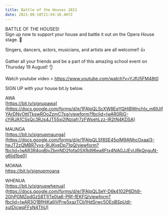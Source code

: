 ```yaml
---
title: Battle of the Houses 2021
date: 2021-08-18T21:54:16.407Z
---
```

BATTLE OF THE HOUSES!\
Sign up now to support your house and battle it out on the Opera House stage. 🤩  

Singers, dancers, actors, musicians, and artists are all welcome!! 👍

Gather all your friends and be a part of this amazing school event on Thursday 19 August! 👌

Watch youtube video > <https://www.youtube.com/watch?v=YJfU5FM48t0>

SIGN UP with your house bit.ly below.  

AWA\
[https://bit.ly/signupawa](https://docs.google.com/forms/d/e/1FAIpQLScXW8EqYQHiBWnchIy_m6IUifYArDNvOttlTkswROoZzmC7sg/viewform?fbclid=IwAR0RjG-cYiRJA1CSsQc3RJs4JT55xj2INzjafr7zFWsehLzz-lR2tN4KDSA)  

MAUNGA\
[https://bit.ly/signupmaunga](https://docs.google.com/forms/d/e/1FAIpQLSf8SE45olM9ANhcOxaaI3-heJT2zQMBR7yys-9IJKveDp71qQ/viewform?fbclid=IwAR3R4oqBjvZbmND2fpfa0SXRd96ea8Ftx4NAGJJEvURkQnguN-g6lid1be0)  

MOANA\
[https://bit.ly/signupmoana  ](https://docs.google.com/forms/d/e/1FAIpQLScYL8uDxtqyeHshr86l14CziTlmLLLnpSuw3MVXF40wv9xyXw/viewform?fbclid=IwAR2yFYNDCNaQ7CtbwWOMVNLrPiDdsxRI27CwrEHQRGFVVNK67GSVN_4uDyg)

WHENUA\
[https://bit.ly/signupwhenua](https://docs.google.com/forms/d/e/1FAIpQLSeY-D6k4102P6Dh9-2GhPGMZpdGzS8T1lTe0ta6-PRf-fEKFQ/viewform?fbclid=IwAR3O1BfHiKalIiVPrw5xazTCb1HdSrwc5OEoBSpUdI-xutDjcwqFFsN4ThU)